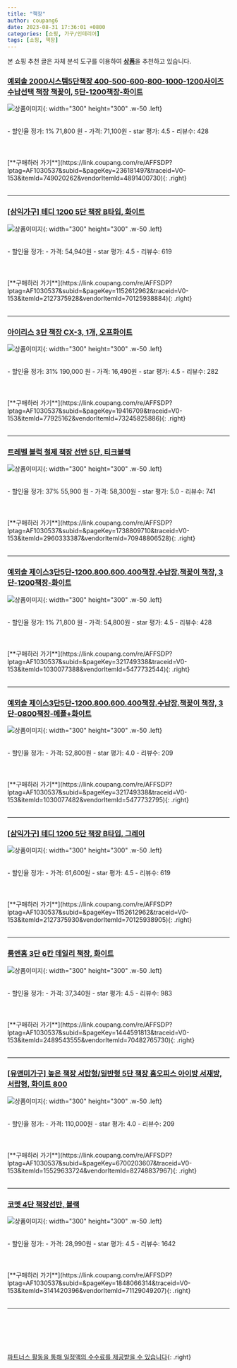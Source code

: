 ```yaml
---
title: "책장"
author: coupang6
date: 2023-08-31 17:36:01 +0800
categories: [쇼핑, 가구/인테리어]
tags: [쇼핑, 책장]
---
```


본 쇼핑 추천 글은 자체 분석 도구를 이용하여 [**상품**](https://link.coupang.com/a/bao1ui)을 추천하고 있습니다.

### [예뫼솔 2000시스템5단책장 400-500-600-800-1000-1200사이즈 수납선택 책장 책꽂이, 5단-1200책장-화이트](https://link.coupang.com/re/AFFSDP?lptag=AF1030537&subid=&pageKey=236181497&traceid=V0-153&itemId=749020262&vendorItemId=4891400730)

![상품이미지](https://thumbnail8.coupangcdn.com/thumbnails/remote/230x230ex/image/vendor_inventory/6d06/0c1bfd6ee207e00eb70343a5542d6c5afc755470005413b91265d7c4d53c.jpg){: width="300" height="300" .w-50 .left}


<br>
- 할인율 정가: 1%  71,800   원
- 가격: 71,100원
- star 평가: 4.5
- 리뷰수: 428
<br>
<br>
<br>
<br>
[**구매하러 가기**](https://link.coupang.com/re/AFFSDP?lptag=AF1030537&subid=&pageKey=236181497&traceid=V0-153&itemId=749020262&vendorItemId=4891400730){: .right}
<br>
<br>

---

### [[삼익가구] 테디 1200 5단 책장 B타입, 화이트](https://link.coupang.com/re/AFFSDP?lptag=AF1030537&subid=&pageKey=1152612962&traceid=V0-153&itemId=2127375928&vendorItemId=70125938884)

![상품이미지](https://thumbnail10.coupangcdn.com/thumbnails/remote/230x230ex/image/vendor_inventory/dd10/20affdf0bdea15defc1adc5db4a34c08f48f340b897411b314088efc5705.jpg){: width="300" height="300" .w-50 .left}


<br>
- 할인율 정가: 
- 가격: 54,940원
- star 평가: 4.5
- 리뷰수: 619
<br>
<br>
<br>
<br>
[**구매하러 가기**](https://link.coupang.com/re/AFFSDP?lptag=AF1030537&subid=&pageKey=1152612962&traceid=V0-153&itemId=2127375928&vendorItemId=70125938884){: .right}
<br>
<br>

---

### [아이리스 3단 책장 CX-3, 1개, 오프화이트](https://link.coupang.com/re/AFFSDP?lptag=AF1030537&subid=&pageKey=19416709&traceid=V0-153&itemId=77925162&vendorItemId=73245825886)

![상품이미지](https://thumbnail6.coupangcdn.com/thumbnails/remote/230x230ex/image/retail/images/2970578052242417-5c966b91-8a3c-484e-b96e-cc913fc49c87.jpg){: width="300" height="300" .w-50 .left}


<br>
- 할인율 정가: 31%  190,000   원
- 가격: 16,490원
- star 평가: 4.5
- 리뷰수: 282
<br>
<br>
<br>
<br>
[**구매하러 가기**](https://link.coupang.com/re/AFFSDP?lptag=AF1030537&subid=&pageKey=19416709&traceid=V0-153&itemId=77925162&vendorItemId=73245825886){: .right}
<br>
<br>

---

### [트레벨 블럭 철제 책장 선반 5단, 티크블랙](https://link.coupang.com/re/AFFSDP?lptag=AF1030537&subid=&pageKey=1738809710&traceid=V0-153&itemId=2960333387&vendorItemId=70948806528)

![상품이미지](https://thumbnail9.coupangcdn.com/thumbnails/remote/230x230ex/image/retail/images/7111981540678917-f313332d-7055-4471-9533-c304923607f8.jpg){: width="300" height="300" .w-50 .left}


<br>
- 할인율 정가: 37%  55,900   원
- 가격: 58,300원
- star 평가: 5.0
- 리뷰수: 741
<br>
<br>
<br>
<br>
[**구매하러 가기**](https://link.coupang.com/re/AFFSDP?lptag=AF1030537&subid=&pageKey=1738809710&traceid=V0-153&itemId=2960333387&vendorItemId=70948806528){: .right}
<br>
<br>

---

### [예뫼솔 제이스3단5단-1200.800.600.400책장.수납장.책꽂이 책장, 3단-1200책장-화이트](https://link.coupang.com/re/AFFSDP?lptag=AF1030537&subid=&pageKey=321749338&traceid=V0-153&itemId=1030077388&vendorItemId=5477732544)

![상품이미지](https://thumbnail9.coupangcdn.com/thumbnails/remote/230x230ex/image/vendor_inventory/6c84/8a8c02694e30582868a53936695be722f45697760220576ff2f32bd3dfe8.jpg){: width="300" height="300" .w-50 .left}


<br>
- 할인율 정가: 1%  71,800   원
- 가격: 54,800원
- star 평가: 4.5
- 리뷰수: 428
<br>
<br>
<br>
<br>
[**구매하러 가기**](https://link.coupang.com/re/AFFSDP?lptag=AF1030537&subid=&pageKey=321749338&traceid=V0-153&itemId=1030077388&vendorItemId=5477732544){: .right}
<br>
<br>

---

### [예뫼솔 제이스3단5단-1200.800.600.400책장.수납장.책꽂이 책장, 3단-0800책장-메플+화이트](https://link.coupang.com/re/AFFSDP?lptag=AF1030537&subid=&pageKey=321749338&traceid=V0-153&itemId=1030077482&vendorItemId=5477732795)

![상품이미지](https://thumbnail10.coupangcdn.com/thumbnails/remote/230x230ex/image/vendor_inventory/images/2019/01/22/18/0/aa8d4e11-fd19-435f-a703-d2a0841edda8.jpg){: width="300" height="300" .w-50 .left}


<br>
- 할인율 정가: 
- 가격: 52,800원
- star 평가: 4.0
- 리뷰수: 209
<br>
<br>
<br>
<br>
[**구매하러 가기**](https://link.coupang.com/re/AFFSDP?lptag=AF1030537&subid=&pageKey=321749338&traceid=V0-153&itemId=1030077482&vendorItemId=5477732795){: .right}
<br>
<br>

---

### [[삼익가구] 테디 1200 5단 책장 B타입, 그레이](https://link.coupang.com/re/AFFSDP?lptag=AF1030537&subid=&pageKey=1152612962&traceid=V0-153&itemId=2127375930&vendorItemId=70125938905)

![상품이미지](https://thumbnail8.coupangcdn.com/thumbnails/remote/230x230ex/image/vendor_inventory/28e9/7aee4906bfc36a509e3dac33bed6b2d0f9718f17e34b28596a2acf79430d.jpg){: width="300" height="300" .w-50 .left}


<br>
- 할인율 정가: 
- 가격: 61,600원
- star 평가: 4.5
- 리뷰수: 619
<br>
<br>
<br>
<br>
[**구매하러 가기**](https://link.coupang.com/re/AFFSDP?lptag=AF1030537&subid=&pageKey=1152612962&traceid=V0-153&itemId=2127375930&vendorItemId=70125938905){: .right}
<br>
<br>

---

### [룸앤홈 3단 6칸 데일리 책장, 화이트](https://link.coupang.com/re/AFFSDP?lptag=AF1030537&subid=&pageKey=1444591813&traceid=V0-153&itemId=2489543555&vendorItemId=70482765730)

![상품이미지](https://thumbnail7.coupangcdn.com/thumbnails/remote/230x230ex/image/retail/images/2020/04/09/14/7/70710597-e2d6-451a-8305-07995e2fde62.jpg){: width="300" height="300" .w-50 .left}


<br>
- 할인율 정가: 
- 가격: 37,340원
- star 평가: 4.5
- 리뷰수: 983
<br>
<br>
<br>
<br>
[**구매하러 가기**](https://link.coupang.com/re/AFFSDP?lptag=AF1030537&subid=&pageKey=1444591813&traceid=V0-153&itemId=2489543555&vendorItemId=70482765730){: .right}
<br>
<br>

---

### [[유앤미가구] 높은 책장 서랍형/일반형 5단 책장 홈오피스 아이방 서재방, 서랍형, 화이트 800](https://link.coupang.com/re/AFFSDP?lptag=AF1030537&subid=&pageKey=6700203607&traceid=V0-153&itemId=15529633724&vendorItemId=82748837967)

![상품이미지](https://thumbnail6.coupangcdn.com/thumbnails/remote/230x230ex/image/vendor_inventory/24dc/7341526056aca7999a5ed2f2ed6b0093c03828a528c6a53f1e4d9e6ba13a.jpg){: width="300" height="300" .w-50 .left}


<br>
- 할인율 정가: 
- 가격: 110,000원
- star 평가: 4.0
- 리뷰수: 209
<br>
<br>
<br>
<br>
[**구매하러 가기**](https://link.coupang.com/re/AFFSDP?lptag=AF1030537&subid=&pageKey=6700203607&traceid=V0-153&itemId=15529633724&vendorItemId=82748837967){: .right}
<br>
<br>

---

### [코멧 4단 책장선반, 블랙](https://link.coupang.com/re/AFFSDP?lptag=AF1030537&subid=&pageKey=1848066314&traceid=V0-153&itemId=3141420396&vendorItemId=71129049207)

![상품이미지](https://thumbnail7.coupangcdn.com/thumbnails/remote/230x230ex/image/retail/images/13118400169986367-7adb79c3-abdd-448a-ab5c-bd8b34c879a1.jpg){: width="300" height="300" .w-50 .left}


<br>
- 할인율 정가: 
- 가격: 28,990원
- star 평가: 4.5
- 리뷰수: 1642
<br>
<br>
<br>
<br>
[**구매하러 가기**](https://link.coupang.com/re/AFFSDP?lptag=AF1030537&subid=&pageKey=1848066314&traceid=V0-153&itemId=3141420396&vendorItemId=71129049207){: .right}
<br>
<br>

---
<br><br><br><br><br> [파트너스 활동을 통해 일정액의 수수료를 제공받을 수 있습니다](https://link.coupang.com/a/bao1ui){: .right}